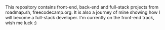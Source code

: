 This repository contains front-end, back-end and full-stack projects from roadmap.sh, freecodecamp.org. It is also a journey of mine showing how I will become a full-stack developer. I'm currently on the front-end track, wish me luck :)
